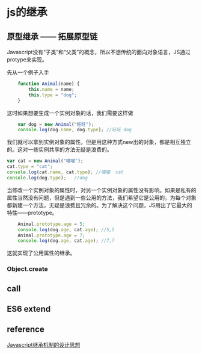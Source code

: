 # js的继承

## 原型继承 —— 拓展原型链
Javascript没有“子类”和“父类”的概念，所以不想传统的面向对象语言，JS通过protype来实现。

先从一个例子入手
``` javascript
    function Animal(name) {
        this.name = name;
        this.type = "dog";
    }
```
这时如果想要生成一个实例对象的话，我们需要这样做
```javascript
    var dog = new Animal("旺旺");
    console.log(dog.name, dog.type); //旺旺 dog
```
我们就可以拿到实例对象的属性。但是用这种方式new出的对象，都是相互独立的。这对一些实例共享的方法无疑是浪费的。
```javascript
var cat = new Animal("喵喵");
cat.type = "cat";
console.log(cat.name, cat.type); //喵喵  cat
console.log(dog.type);   //dog
```
当修改一个实例对象的属性时，对另一个实例对象的属性没有影响。如果是私有的属性当然没有问题，但是遇到一些公用的方法，我们希望它是公用的，为每个对象都新建一个方法，无疑是浪费且冗余的。为了解决这个问题，JS用出了它最大的特性——prototype。

```javascript
    Animal.prototype.age = 5;
    console.log(dog.age, cat.age); //5,5
    Animal.prototype.age = 7;
    console.log(dog.age, cat.age); //7,7
```
这就实现了公用属性的继承。

### Object.create

## call

## ES6 extend



## reference 
[Javascript继承机制的设计思想](http://www.ruanyifeng.com/blog/2011/06/designing_ideas_of_inheritance_mechanism_in_javascript.html)